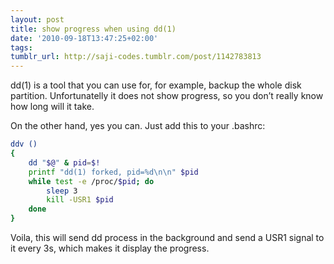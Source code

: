 ```yaml
---
layout: post
title: show progress when using dd(1)
date: '2010-09-18T13:47:25+02:00'
tags: 
tumblr_url: http://saji-codes.tumblr.com/post/1142783813
---
```


dd(1) is a tool that you can use for, for example, backup the whole disk partition. Unfortunatelly it does not show progress, so you don’t really know how long will it take.



On the other hand, yes you can. Just add this to your .bashrc:

```sh
ddv ()
{ 
    dd "$@" & pid=$!
    printf "dd(1) forked, pid=%d\n\n" $pid
    while test -e /proc/$pid; do
        sleep 3
        kill -USR1 $pid
    done
}
```


Voila, this will send dd process in the background and send a USR1 signal to it every 3s, which makes it display the progress.
